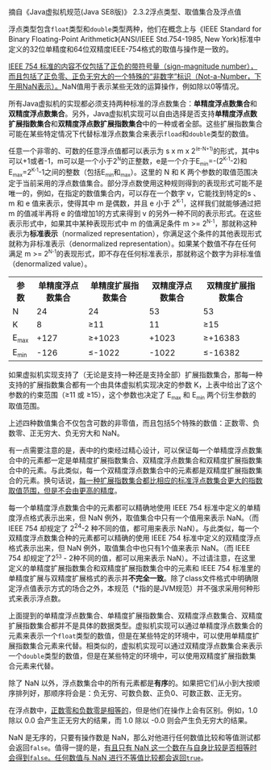 摘自《Java虚拟机规范(Java SE8版)》 2.3.2浮点类型、取值集合及浮点值<p/>
	<p>浮点类型包含<code>float</code>类型和<code>double</code>类型两种，他们在概念上与《IEEE Standard for Binary Floating-Point Arithmetic》(ANSI/IEEE Std.754-1985, New York)标准中定义的32位单精度和64位双精度IEEE-754格式的取值与操作是一致的。</p>
	<p><u>IEEE 754 标准的内容不仅包括了正负的带符号量（sign-magnitude number），而且包括了正负零、正负无穷大的一个特殊的“非数字”标识（Not-a-Number，下午用NaN表示）。</u>NaN值用于表示某些无效的运算操作，例如除以0等情况。</p>
	<p>所有Java虚拟机的实现都必须支持两种标准的浮点数集合：<strong>单精度浮点数集合</strong>和<strong>双精度浮点数集合</strong>。另外，Java虚拟机实现可以自由选择是否支持<strong>单精度浮点数扩展指数集合</strong>和<strong>双精度浮点数扩展指数集合</strong>中的一种或者全部。这些扩展指数集合可能在某些特定情况下代替标准浮点数集合来表示<code>fload</code>和<code>double</code>类型的数值。</p>
	<p>任意一个非零的、可数的任意浮点值都可以表示为 s x m x 2<sup><small>(e-N+1)</small></sup>的形式，其中s可以+1或者-1，m可以是一个小于2<sup><small>N</small></sup>的正整数，e是一个介于E<sub><small>min</small></sub>=-(2<sup><small>K-1</small></sup>-2)和E<sub><small>max</small></sub>=2<sup><small>K-1</small></sup>-1之间的整数（包括E<sub><small>min</small></sub>和<sub><small>max</small></sub>）。这里的 N 和 K 两个参数的取值范围决定于当前采用的浮点数值集合。部分浮点数使用这种规则得到的表现形式可能不是唯一的，例如，在指定的数值集合内，可以存在一个数字 v，它能找到特定的s 、m 和 e 值来表示，使得其中 m 是偶数，并且 e 小于 2<sup><small>K-1</small></sup>，这样我们就能够通过把 m 的值减半再将 e 的值增加1的方式来得到 v 的另外一种不同的表示形式。在这些表示形式中，如果其中某种表现形式中 m 的值满足条件 m >= 2<sup><small>N-1</small></sup>，那就称这种表示为<b>标准表示</b>（normalized representation），你满足这个条件的其他表现形式就称为非标准表示（denormalized representation）。如果某个数值不存在任何满足 m >= 2<sup><small>N-1</small></sup>的表现形式，即不存在任何标准表示，那就称这个数字为非标准值（denormalized value）。</p>
<table>
	<tr>
		<th>参数</th>
		<th>单精度浮点数集合</th>
		<th>单精度扩展指数集合</th>
		<th>双精度浮点数集合</th>
		<th>双精度扩展指数集合</th>
	</tr>
	<tr>
		<td>N</td>
		<td>24</td>
		<td>24</td>
		<td>53</td>
		<td>53</td>
	</tr>
	<tr>
		<td>K</td>
		<td>8</td>
		<td>&ge;11</td>
		<td>11</td>
		<td>&ge;15</td>
	</tr>
	<tr>
		<td>E<sub><small>max</small></sub></td>
		<td>+127</td>
		<td>&ge;+1023</td>
		<td>+1023</td>
		<td>&ge;+16383</td>
	</tr>
	<tr>
		<td>E<sub><small>min</small></sub></td>
		<td>-126</td>
		<td>&le;-1022</td>
		<td>-1022</td>
		<td>&le;-16382</td>
	</tr>
</table>
<p>
如果虚拟机实现支持了（无论是支持一种还是支持全部）扩展指数集合，那每一种支持的扩展指数集合都有一个由具体虚拟机实现决定的参数 K，上表中给出了这个参数的约束范围（&ge;11 或 &ge;15），这个参数也决定了 E<sub><small>max</small></sub> 和 E<sub><small>min</small></sub> 两个衍生参数的取值范围。
</p>
<p>
上述四种数值集合不仅包含可数的非零值，而且包括5个特殊的数值：正数零、负数零、正无穷大、负无穷大和 NaN。
</p>
<p>
有一点需要注意的是，表中的约束经过精心设计，可以保证每一个单精度浮点数集合中的元素都一定是单精度扩展指数集合、双精度浮点数集合和双精度扩展指数集合中的元素。与此类似，每一个双精度浮点数集合中的元素都是双精度扩展指数集合的元素。换句话说，<u>每一种扩展指数集合都比相应的标准浮点数集合更大的指数取值范围，但是不会由更高的精度</u>。
</p>
<p>
每一个单精度浮点数集合中的元素都可以精确地使用 IEEE 754 标准中定义的单精度浮点格式表示出来，但 NaN 例外，取值集合中只有一个值用来表示 NaN。（而 IEEE 754 却规定了 2<sup>24</sup>-2 种不同的值，都可用来表示 NaN）。与此类似，每一个双精度浮点数集合种的元素都可以精确的使用 IEEE 754 标准中定义的双精度浮点格式表示出来，但 NaN 例外，取值集合中也只有1个值来表示 NaN。（而 IEEE 754 却规定了2<sup><small>53</small></sup> - 2种不同的值，都可以用来表示 NaN）。不过请注意，在这里定义的单精度扩展指数集合和双精度扩展指数集合中的元素和 IEEE 754 标准里的单精度扩展与双精度扩展格式的表示并<b>不完全一致</b>。除了class文件格式中明确限定浮点值表示方式的场合之外，本规范（*指的是JVM规范）并不强求采用何种形式来表示浮点数。
</p>
<p>
	上面提到的单精度浮点数集合、单精度扩展指数集合、双精度浮点数集合、双精度扩展指数集合都并不是具体的数据类型。虚拟机实现可以通过单精度浮点数集合的元素来表示一个<code>float</code>类型的数值，但是在某些特定的环境中，可以使用单精度扩展指数集合元素来代替。相类似的，虚拟机实现可以通过双精度浮点数集合来表示一个<code>double</code>类型的数值，但是在某些特定的环境中，可以使用双精度扩展指数集合元素来代替。
</p>
<p>
除了 NaN 以外，浮点数集合中的所有元素都是<b>有序</b>的。如果把它们从小到大按顺序排列好，那顺序将会是：负无穷、可数负数、正负0、可数正数、正无穷。
</p>
<p>
在浮点数中，<u>正数零和负数零是相等的</u>，但是他们在操作上会有区别。例如，1.0 除以 0.0 会产生正无穷大的结果，而 1.0 除以 -0.0 则会产生负无穷大的结果。
</p>
<p>
NaN 是无序的，只要有操作数是 NaN，那么对他进行任何数值比较和等值测试都会返回<code>false</code>。值得一提的是，<u>有且只有 NaN 这一个数在与自身比较是否相等时会得到<code>false</code>。任何数值与 NaN 进行不等值比较都会返回<code>true</code></u>。
</p>
